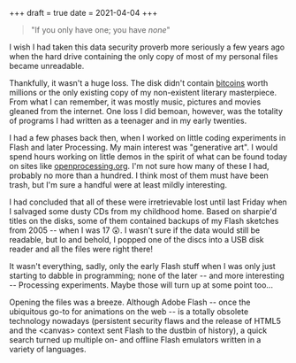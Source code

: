 +++
draft = true
date = 2021-04-04
+++


> "If you only have one; you have _none_"

I wish I had taken this data security proverb more seriously a few years ago when the hard drive containing the only copy of most of my personal files became unreadable.

Thankfully, it wasn't a huge loss. The disk didn't contain [bitcoins](https://www.cnn.com/2021/01/15/uk/bitcoin-trash-landfill-gbr-scli-intl/index.html) worth millions or the only existing copy of my non-existent literary masterpiece. From what I can remember, it was mostly music, pictures and movies gleaned from the internet. One loss I did bemoan, however, was the totality of programs I had written as a teenager and in my early twenties.

I had a few phases back then, when I worked on little coding experiments in Flash and later Processing. My main interest was "generative art". I would spend hours working on little demos in the spirit of what can be found today on sites like [openprocessing.org](https://openprocessing.org/browse/). I'm not sure how many of these I had, probably no more than a hundred. I think most of them must have been trash, but I'm sure a handful were at least mildly interesting.

I had concluded that all of these were irretrievable lost until last Friday when I salvaged some dusty CDs from my childhood home. Based on sharpie'd titles on the disks, some of them contained backups of my Flash sketches from 2005 -- when I was 17 😲. I wasn't sure if the data would still be readable, but lo and behold, I popped one of the discs into a USB disk reader and all the files were right there!

It wasn't everything, sadly, only the early Flash stuff when I was only just starting to dabble in programming; none of the later -- and more interesting -- Processing experiments. Maybe those will turn up at some point too...

Opening the files was a breeze. Although Adobe Flash -- once the ubiquitous go-to for animations on the web -- is a totally obsolete technology nowadays (persistent security flaws and the release of HTML5 and the \<canvas\> context sent Flash to the dustbin of history), a quick search turned up multiple on- and offline Flash emulators written in a variety of languages.


